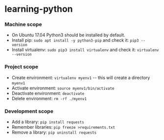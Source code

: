 # learning-python

### Machine scope

* On Ubuntu 17.04 Python3 should be installed by default.
* Install pip: `sudo apt install -y python3-pip` and check it: `pip3 --version`
* Install virtualenv: `sudo pip3 install virtualenv` and check it: `virtualenv --version`

### Project scope

* Create environment: `virtualenv myenv1` -- this will create a directory `myenv1`
* Activate environment: `source myenv1/bin/activate`
* Deactivate environment: `deactivate`
* Delete environment: `rm -rf ./myenv1`

### Development scope

* Add a library: `pip install requests`
* Remember libraries: `pip freeze >requirements.txt`
* Remove a library: `pip uninstall requests`
